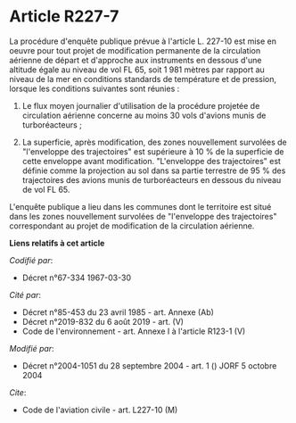 # Article R227-7

La procédure d'enquête publique prévue à l'article L. 227-10 est mise en oeuvre pour tout projet de modification permanente
de la circulation aérienne de départ et d'approche aux instruments en dessous d'une altitude égale au niveau de vol FL 65,
soit 1 981 mètres par rapport au niveau de la mer en conditions standards de température et de pression, lorsque les
conditions suivantes sont réunies :

1. Le flux moyen journalier d'utilisation de la procédure projetée de circulation aérienne concerne au moins 30 vols d'avions
munis de turboréacteurs ;

2. La superficie, après modification, des zones nouvellement survolées de "l'enveloppe des trajectoires" est supérieure à 10
% de la superficie de cette enveloppe avant modification. "L'enveloppe des trajectoires" est définie comme la projection au
sol dans sa partie terrestre de 95 % des trajectoires des avions munis de turboréacteurs en dessous du niveau de vol FL 65.

L'enquête publique a lieu dans les communes dont le territoire est situé dans les zones nouvellement survolées de
"l'enveloppe des trajectoires" correspondant au projet de modification de la circulation aérienne.

**Liens relatifs à cet article**

_Codifié par_:

  - Décret n°67-334 1967-03-30

_Cité par_:

  - Décret n°85-453 du 23 avril 1985 - art. Annexe (Ab)
  - Décret n°2019-832 du 6 août 2019 - art. (V)
  - Code de l'environnement - art. Annexe I à l'article R123-1 (V)

_Modifié par_:

  - Décret n°2004-1051 du 28 septembre 2004 - art. 1 () JORF 5 octobre 2004

_Cite_:

  - Code de l'aviation civile - art. L227-10 (M)
